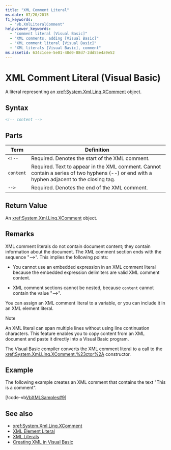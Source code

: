 ```yaml
---
title: "XML Comment Literal"
ms.date: 07/20/2015
f1_keywords: 
  - "vb.XmlLiteralComment"
helpviewer_keywords: 
  - "comment literal [Visual Basic]"
  - "XML comments, adding [Visual Basic]"
  - "XML comment literal [Visual Basic]"
  - "XML literals [Visual Basic], comment"
ms.assetid: 634c1cee-5e01-48d0-88d7-2dd55e4a9e52
---
```

# XML Comment Literal (Visual Basic)
A literal representing an <xref:System.Xml.Linq.XComment> object.  
  
## Syntax  
  
```xml  
<!-- content -->  
```  
  
## Parts  
  
|Term|Definition|  
|---|---|  
|`<!--`|Required. Denotes the start of the XML comment.|  
|`content`|Required. Text to appear in the XML comment. Cannot contain a series of two hyphens (--) or end with a hyphen adjacent to the closing tag.|  
|`-->`|Required. Denotes the end of the XML comment.|  
  
## Return Value  
 An <xref:System.Xml.Linq.XComment> object.  
  
## Remarks  
 XML comment literals do not contain document content; they contain information about the document. The XML comment section ends with the sequence "-->". This implies the following points:  
  
- You cannot use an embedded expression in an XML comment literal because the embedded expression delimiters are valid XML comment content.  
  
- XML comment sections cannot be nested, because `content` cannot contain the value "-->".  
  
 You can assign an XML comment literal to a variable, or you can include it in an XML element literal.  
  
> [!NOTE]
> An XML literal can span multiple lines without using line continuation characters. This feature enables you to copy content from an XML document and paste it directly into a Visual Basic program.  
  
 The Visual Basic compiler converts the XML comment literal to a call to the <xref:System.Xml.Linq.XComment.%23ctor%2A> constructor.  
  
## Example  
 The following example creates an XML comment that contains the text "This is a comment".  
  
 [!code-vb[VbXMLSamples#9](~/samples/snippets/visualbasic/VS_Snippets_VBCSharp/VbXMLSamples/VB/XMLSamples4.vb#9)]  
  
## See also

- <xref:System.Xml.Linq.XComment>
- [XML Element Literal](xml-element-literal.md)
- [XML Literals](index.md)
- [Creating XML in Visual Basic](../../programming-guide/language-features/xml/creating-xml.md)
